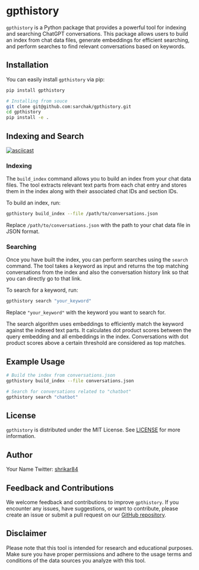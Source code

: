 # gpthistory

`gpthistory` is a Python package that provides a powerful tool for indexing and searching ChatGPT conversations. This package allows users to build an index from chat data files, generate embeddings for efficient searching, and perform searches to find relevant conversations based on keywords.

## Installation

You can easily install `gpthistory` via pip:

```bash
pip install gpthistory
```

```bash
# Installing from souce
git clone git@github.com:sarchak/gpthistory.git
cd gpthistory
pip install -e .
```
## Indexing and Search
[![asciicast](https://asciinema.org/a/ht0KVofl1GZwLgP1SEHKwKzX8.svg)](https://asciinema.org/a/ht0KVofl1GZwLgP1SEHKwKzX8)
### Indexing

The `build_index` command allows you to build an index from your chat data files. The tool extracts relevant text parts from each chat entry and stores them in the index along with their associated chat IDs and section IDs.

To build an index, run:

```bash
gpthistory build_index --file /path/to/conversations.json
```

Replace `/path/to/conversations.json` with the path to your chat data file in JSON format.

### Searching

Once you have built the index, you can perform searches using the `search` command. The tool takes a keyword as input and returns the top matching conversations from the index and also the conversation history link so that you can directly go to that link.

To search for a keyword, run:

```bash
gpthistory search "your_keyword"
```

Replace `"your_keyword"` with the keyword you want to search for.

The search algorithm uses embeddings to efficiently match the keyword against the indexed text parts. It calculates dot product scores between the query embedding and all embeddings in the index. Conversations with dot product scores above a certain threshold are considered as top matches.

## Example Usage

```bash
# Build the index from conversations.json
gpthistory build_index --file conversations.json

# Search for conversations related to "chatbot"
gpthistory search "chatbot"
```

## License

`gpthistory` is distributed under the MIT License. See [LICENSE](LICENSE) for more information.

## Author

Your Name
Twitter: [shrikar84](https://x.com/shrikar84)

## Feedback and Contributions

We welcome feedback and contributions to improve `gpthistory`. If you encounter any issues, have suggestions, or want to contribute, please create an issue or submit a pull request on our [GitHub repository](https://github.com/sarchak/gpthistory).

## Disclaimer

Please note that this tool is intended for research and educational purposes. Make sure you have proper permissions and adhere to the usage terms and conditions of the data sources you analyze with this tool.

